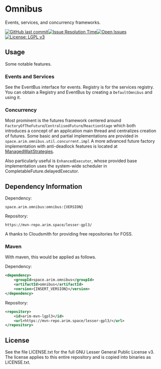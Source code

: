 # Omnibus
Events, services, and concurrency frameworks.

[![GitHub last commit](https://img.shields.io/github/last-commit/A248/Omnibus.svg)](https://github.com/A248/Omnibus/commits/master)[![Issue Resolution Time](http://isitmaintained.com/badge/resolution/A248/Omnibus.svg)](http://isitmaintained.com/project/A248/Omnibus "Average time to resolve an issue")[![Open Issues](http://isitmaintained.com/badge/open/A248/Omnibus.svg)](http://isitmaintained.com/project/A248/Omnibus "Percentage of issues still open")[![License: LGPL v3](https://img.shields.io/badge/License-LGPLv3-blue.svg)](https://www.gnu.org/licenses/lgpl-3.0-standalone.html)

## Usage

Some notable features.

### Events and Services

See the EventBus interface for events. Registry is for the services registry. You can obtain a Registry and EventBus by creating a `DefaultOmnibus` and using it.

### Concurrency

Most prominent is the futures framework centered around `FactoryOfTheFuture`/`CentralisedFuture`/`ReactionStage` which both introduces a concept of an application main thread and centralizes creation of futures. Some basic and partial implementations are provided in `space.arim.omnibus.util.concurrent.impl` A more advanced future factory implementation with anti-deadlock features is located at [ManagedWaitStrategies](https://github.com/A248/ManagedWaitStrategies).

Also particularly useful is `EnhancedExecutor`, whose provided base implementation uses the system-wide scheduler in CompletableFuture.delayedExecutor.

## Dependency Information

Dependency:

`space.arim.omnibus:omnibus:{VERSION}`

Repository:

`https://mvn-repo.arim.space/lesser-gpl3/`

A thanks to Cloudsmith for providing free repositories for FOSS.

### Maven

With maven, this would be applied as follows.

Dependency:

```xml
<dependency>
	<groupId>space.arim.omnibus</groupId>
	<artifactId>omnibus</artifactId>
	<version>{INSERT_VERSION}</version>
</dependency>
```

Repository:

``` xml
<repository>
	<id>arim-mvn-lgpl3</id>
	<url>https://mvn-repo.arim.space/lesser-gpl3/</url>
</repository>
```

## License

See the file LICENSE.txt for the full GNU Lesser General Public License v3. The license applies to this entire repository and is copied into binaries as LICENSE.txt.
